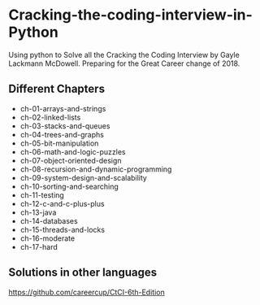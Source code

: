 # Cracking-the-coding-interview-in-Python

Using python to Solve all the Cracking the Coding Interview by Gayle Lackmann McDowell. 
Preparing for the Great Career change of 2018.

## Different Chapters
- ch-01-arrays-and-strings
- ch-02-linked-lists	
- ch-03-stacks-and-queues	
- ch-04-trees-and-graphs	
- ch-05-bit-manipulation	
- ch-06-math-and-logic-puzzles	
- ch-07-object-oriented-design	
- ch-08-recursion-and-dynamic-programming	
- ch-09-system-design-and-scalability	
- ch-10-sorting-and-searching	
- ch-11-testing	
- ch-12-c-and-c-plus-plus	
- ch-13-java	
- ch-14-databases	
- ch-15-threads-and-locks	
- ch-16-moderate	
- ch-17-hard


## Solutions in other languages
https://github.com/careercup/CtCI-6th-Edition
